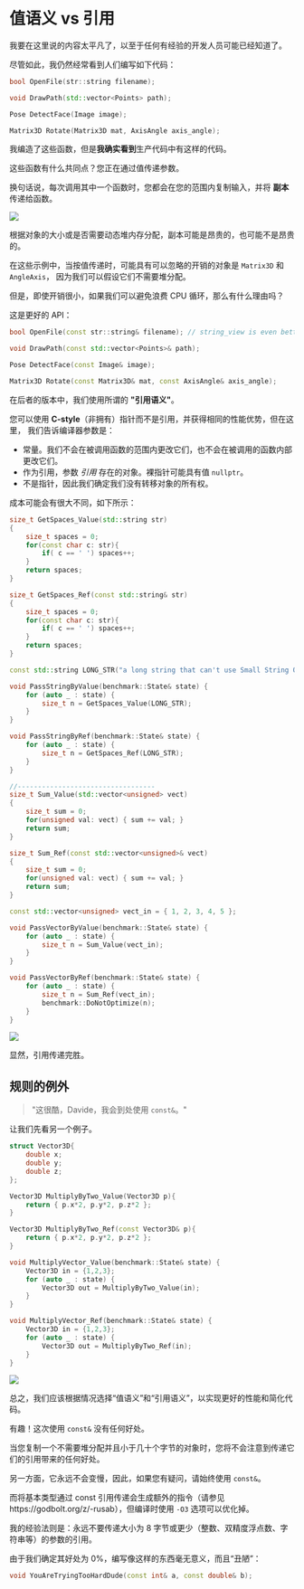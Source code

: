 # 值语义 vs 引用

我要在这里说的内容太平凡了，以至于任何有经验的开发人员可能已经知道了。

尽管如此，我仍然经常看到人们编写如下代码：

```C++
bool OpenFile(str::string filename);

void DrawPath(std::vector<Points> path);

Pose DetectFace(Image image);

Matrix3D Rotate(Matrix3D mat, AxisAngle axis_angle);

```

我编造了这些函数，但是**我确实看到**生产代码中有这样的代码。

这些函数有什么共同点？您正在通过值传递参数。

换句话说，每次调用其中一个函数时，您都会在您的范围内复制输入，并将 **副本** 传递给函数。

![](img/why_copy.jpg)

根据对象的大小或是否需要动态堆内存分配，副本可能是昂贵的，也可能不是昂贵的。

在这些示例中，当按值传递时，可能具有可以忽略的开销的对象是 `Matrix3D` 和 `AngleAxis`，
因为我们可以假设它们不需要堆分配。

但是，即使开销很小，如果我们可以避免浪费 CPU 循环，那么有什么理由吗？

这是更好的 API：

```C++
bool OpenFile(const str::string& filename); // string_view is even better

void DrawPath(const std::vector<Points>& path);

Pose DetectFace(const Image& image);

Matrix3D Rotate(const Matrix3D& mat, const AxisAngle& axis_angle);

```

在后者的版本中，我们使用所谓的 **"引用语义"**。

您可以使用 **C-style**（非拥有）指针而不是引用，并获得相同的性能优势，但在这里，
我们告诉编译器参数是：

- 常量。我们不会在被调用函数的范围内更改它们，也不会在被调用的函数内部更改它们。
- 作为引用，参数 *引用* 存在的对象。裸指针可能具有值 `nullptr`。
- 不是指针，因此我们确定我们没有转移对象的所有权。

成本可能会有很大不同，如下所示：
```C++
size_t GetSpaces_Value(std::string str)
{
    size_t spaces = 0;
    for(const char c: str){
        if( c == ' ') spaces++;
    }
    return spaces;
}

size_t GetSpaces_Ref(const std::string& str)
{
    size_t spaces = 0;
    for(const char c: str){
        if( c == ' ') spaces++;
    }
    return spaces;
}

const std::string LONG_STR("a long string that can't use Small String Optimization");

void PassStringByValue(benchmark::State& state) {
    for (auto _ : state) {
        size_t n = GetSpaces_Value(LONG_STR);
    }
}

void PassStringByRef(benchmark::State& state) {
    for (auto _ : state) {
        size_t n = GetSpaces_Ref(LONG_STR);
    }
}

//----------------------------------
size_t Sum_Value(std::vector<unsigned> vect)
{
    size_t sum = 0;
    for(unsigned val: vect) { sum += val; }
    return sum;
}

size_t Sum_Ref(const std::vector<unsigned>& vect)
{
    size_t sum = 0;
    for(unsigned val: vect) { sum += val; }
    return sum;
}

const std::vector<unsigned> vect_in = { 1, 2, 3, 4, 5 };

void PassVectorByValue(benchmark::State& state) {
    for (auto _ : state) {
        size_t n = Sum_Value(vect_in);
    }
}

void PassVectorByRef(benchmark::State& state) {
    for (auto _ : state) {
        size_t n = Sum_Ref(vect_in);
        benchmark::DoNotOptimize(n);
    }
}
```

![](img/const_reference.png)

显然，引用传递完胜。

## 规则的例外

> "这很酷，Davide，我会到处使用 `const&`。"

让我们先看另一个例子。

```C++
struct Vector3D{
    double x;
    double y;
    double z;
};

Vector3D MultiplyByTwo_Value(Vector3D p){
    return { p.x*2, p.y*2, p.z*2 };
}

Vector3D MultiplyByTwo_Ref(const Vector3D& p){
    return { p.x*2, p.y*2, p.z*2 };
}

void MultiplyVector_Value(benchmark::State& state) {
    Vector3D in = {1,2,3};
    for (auto _ : state) {
        Vector3D out = MultiplyByTwo_Value(in);
    }
}

void MultiplyVector_Ref(benchmark::State& state) {
    Vector3D in = {1,2,3};
    for (auto _ : state) {
        Vector3D out = MultiplyByTwo_Ref(in);
    }
}
``` 

![](img/multiply_vector.png)

总之，我们应该根据情况选择“值语义”和“引用语义”，以实现更好的性能和简化代码。

有趣！这次使用 `const&` 没有任何好处。

当您复制一个不需要堆分配并且小于几十个字节的对象时，您将不会注意到传递它们的引用带来的任何好处。

另一方面，它永远不会变慢，因此，如果您有疑问，请始终使用 `const&`。 

而将基本类型通过 const 引用传递会生成额外的指令（请参见https://godbolt.org/z/-rusab），但编译时使用 `-O3` 选项可以优化掉。

我的经验法则是：永远不要传递大小为 8 字节或更少（整数、双精度浮点数、字符串等）的参数的引用。

由于我们确定其好处为 0%，编写像这样的东西毫无意义，而且“丑陋”：

```C++
void YouAreTryingTooHardDude(const int& a, const double& b);
```
